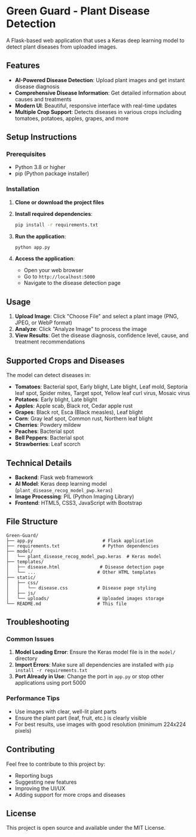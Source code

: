 # Green Guard - Plant Disease Detection

A Flask-based web application that uses a Keras deep learning model to detect plant diseases from uploaded images.

## Features

- **AI-Powered Disease Detection**: Upload plant images and get instant disease diagnosis
- **Comprehensive Disease Information**: Get detailed information about causes and treatments
- **Modern UI**: Beautiful, responsive interface with real-time updates
- **Multiple Crop Support**: Detects diseases in various crops including tomatoes, potatoes, apples, grapes, and more

## Setup Instructions

### Prerequisites

- Python 3.8 or higher
- pip (Python package installer)

### Installation

1. **Clone or download the project files**

2. **Install required dependencies**:
   ```bash
   pip install -r requirements.txt
   ```

3. **Run the application**:
   ```bash
   python app.py
   ```

4. **Access the application**:
   - Open your web browser
   - Go to `http://localhost:5000`
   - Navigate to the disease detection page

## Usage

1. **Upload Image**: Click "Choose File" and select a plant image (PNG, JPEG, or WebP format)
2. **Analyze**: Click "Analyze Image" to process the image
3. **View Results**: Get the disease diagnosis, confidence level, cause, and treatment recommendations

## Supported Crops and Diseases

The model can detect diseases in:
- **Tomatoes**: Bacterial spot, Early blight, Late blight, Leaf mold, Septoria leaf spot, Spider mites, Target spot, Yellow leaf curl virus, Mosaic virus
- **Potatoes**: Early blight, Late blight
- **Apples**: Apple scab, Black rot, Cedar apple rust
- **Grapes**: Black rot, Esca (Black measles), Leaf blight
- **Corn**: Gray leaf spot, Common rust, Northern leaf blight
- **Cherries**: Powdery mildew
- **Peaches**: Bacterial spot
- **Bell Peppers**: Bacterial spot
- **Strawberries**: Leaf scorch

## Technical Details

- **Backend**: Flask web framework
- **AI Model**: Keras deep learning model (`plant_disease_recog_model_pwp.keras`)
- **Image Processing**: PIL (Python Imaging Library)
- **Frontend**: HTML5, CSS3, JavaScript with Bootstrap

## File Structure

```
Green-Guard/
├── app.py                          # Flask application
├── requirements.txt                # Python dependencies
├── model/
│   └── plant_disease_recog_model_pwp.keras  # Keras model
├── templates/
│   ├── disease.html               # Disease detection page
│   └── ...                       # Other HTML templates
├── static/
│   ├── css/
│   │   └── disease.css           # Disease page styling
│   ├── js/
│   └── uploads/                  # Uploaded images storage
└── README.md                     # This file
```

## Troubleshooting

### Common Issues

1. **Model Loading Error**: Ensure the Keras model file is in the `model/` directory
2. **Import Errors**: Make sure all dependencies are installed with `pip install -r requirements.txt`
3. **Port Already in Use**: Change the port in `app.py` or stop other applications using port 5000

### Performance Tips

- Use images with clear, well-lit plant parts
- Ensure the plant part (leaf, fruit, etc.) is clearly visible
- For best results, use images with good resolution (minimum 224x224 pixels)

## Contributing

Feel free to contribute to this project by:
- Reporting bugs
- Suggesting new features
- Improving the UI/UX
- Adding support for more crops and diseases

## License

This project is open source and available under the MIT License. 
